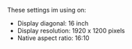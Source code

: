 These settings im using on:

- Display diagonal: 16 inch
- Display resolution: 1920 x 1200 pixels
- Native aspect ratio: 16:10
